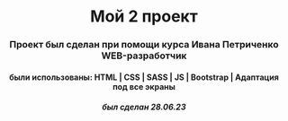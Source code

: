 <h1 align="center">Мой 2 проект</h1>
<h3 align="center">Проект был сделан при помощи курса Ивана Петриченко WEB-разработчик</h3>
<h4 align="center">были использованы: HTML | CSS | SASS | JS | Bootstrap | Адаптация под все экраны</h4>
<h5 align="center">был сделан 28.06.23</h5>
